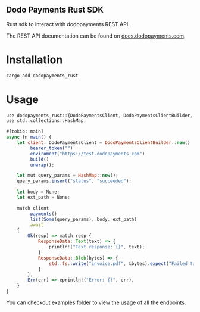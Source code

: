 ## Dodo Payments Rust SDK
Rust sdk to interact with dodopayments REST API.

The REST API documentation can be found on [docs.dodopayments.com](https://docs.dodopayments.com).

# Installation

```rust
cargo add dodopayments_rust
```

# Usage

```js
use dodopayments_rust::{DodoPaymentsClient, DodoPaymentsClientBuilder, ResponseData};
use std::collections::HashMap;

#[tokio::main]
async fn main() {
    let client: DodoPaymentsClient = DodoPaymentsClientBuilder::new()
        .bearer_token("")
        .enviroment("https://test.dodopayments.com")
        .build()
        .unwrap();

    let mut query_params = HashMap::new();
    query_params.insert("status", "succeeded");

    let body = None;
    let ext_path = None;

    match client
        .payments()
        .list(Some(query_params), body, ext_path)
        .await
    {
        Ok(resp) => match resp {
            ResponseData::Text(text) => {
                println!("Text response: {}", text);
            }
            ResponseData::Blob(bytes) => {
                std::fs::write("invoice.pdf", &bytes).expect("Failed to write file");
            }
        },
        Err(err) => eprintln!("Error: {}", err),
    }
}

```

You can checkout examples folder to view the usage of all the endpoints.
